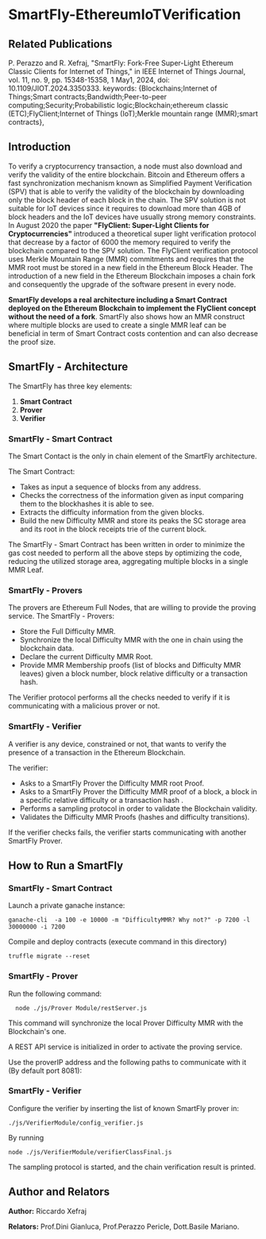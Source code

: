# SmartFly-EthereumIoTVerification
## Related Publications
P. Perazzo and R. Xefraj, "SmartFly: Fork-Free Super-Light Ethereum Classic Clients for Internet of Things," in IEEE Internet of Things Journal, vol. 11, no. 9, pp. 15348-15358, 1 May1, 2024, doi: 10.1109/JIOT.2024.3350333.
keywords: {Blockchains;Internet of Things;Smart contracts;Bandwidth;Peer-to-peer computing;Security;Probabilistic logic;Blockchain;ethereum classic (ETC);FlyClient;Internet of Things (IoT);Merkle mountain range (MMR);smart contracts},


## Introduction

<p>To verify a cryptocurrency transaction, a node must also download and verify the validity of the
entire blockchain. Bitcoin and Ethereum offers a fast synchronization mechanism known as
Simplified Payment Verification (SPV) that is able to verify the validity of the blockchain by
downloading only the block header of each block in the chain. The SPV solution is not suitable
for IoT devices since it requires to download more than 4GB of block headers and the IoT
devices have usually strong memory constraints.
In August 2020 the paper <b>"FlyClient: Super-Light Clients for Cryptocurrencies"</b> introduced a
theoretical super light verification protocol that decrease by a factor of 6000 the memory
required to verify the blockchain compared to the SPV solution. The FlyClient verification
protocol uses Merkle Mountain Range (MMR) commitments and requires that the MMR root
must be stored in a new field in the Ethereum Block Header.
The introduction of a new field in the Ethereum Blockchain imposes a chain fork and
consequently the upgrade of the software present in every node. </p>
<p><b>SmartFly develops a real
architecture including a Smart Contract deployed on the Ethereum Blockchain to implement
the FlyClient concept without the need of a fork</b>. SmartFly also shows how an MMR construct
where multiple blocks are used to create a single MMR leaf can be beneficial in term of Smart
Contract costs contention and can also decrease the proof size.</p>

## SmartFly - Architecture

The SmartFly has three key elements:

<ol>
<li><b>Smart Contract</b></li>
<li><b>Prover</b></li>
<li><b>Verifier</b></li>
</ol>

### SmartFly - Smart Contract
The Smart Contact is the only in chain element of the SmartFly architecture. 

The Smart Contract:
<ul>
<li>Takes as input a sequence of blocks from any address.</li>
<li>Checks the correctness of the information given as input comparing them to the blockhashes it is able to see.</li>
<li>Extracts the difficulty information from the given blocks.</li>
<li>Build the new Difficulty MMR and store its peaks the SC storage area and its root in the block receipts trie of the current block.</li>
</ul>
The SmartFly - Smart Contract has been written in order to minimize the gas cost needed to perform all the above steps by optimizing the code, reducing the utilized storage area, aggregating multiple blocks in a single MMR Leaf.

### SmartFly - Provers

The provers are Ethereum Full Nodes, that are willing to provide the proving service. 
The SmartFly - Provers:
<ul>
  <li>Store the Full Difficulty MMR.</li>
  <li>Synchronize the local Difficulty MMR with the one in chain using the blockchain data.</li>
  <li>Declare the current Difficulty MMR Root.</li>
  <li>Provide MMR Membership proofs (list of blocks and Difficulty MMR leaves) given a block number, block relative difficulty or a transaction hash.</li>
</ul>

The Verifier protocol performs all the checks needed to verify if it is communicating with a malicious prover or not.

### SmartFly - Verifier 

A verifier is any device, constrained or not, that wants to verify the presence of a transaction in the Ethereum Blockchain.

The verifier:
<ul>
  <li>Asks to a SmartFly Prover the Difficulty MMR root Proof.</li>
  <li>Asks to a SmartFly Prover the Difficulty MMR proof of a block, a block in a specific relative difficulty or a transaction hash .</li>
  <li>Performs a sampling protocol in order to validate the Blockchain validity. </li>
  <li>Validates the Difficulty MMR Proofs (hashes and difficulty transitions).</li>
</ul>

If the verifier checks fails, the verifier starts communicating with another SmartFly Prover.

## How to Run a SmartFly

### SmartFly - Smart Contract 
Launch a private ganache instance:
```
ganache-cli  -a 100 -e 10000 -m "DifficultyMMR? Why not?" -p 7200 -l 30000000 -i 7200
```

Compile and deploy contracts (execute command in this directory)
```
truffle migrate --reset
```

### SmartFly - Prover

Run the following command:

```
  node ./js/Prover Module/restServer.js
```

This command will synchronize the local Prover Difficulty MMR with the Blockchain's one.

A REST API service is initialized in order to activate the proving service. 

Use the proverIP address and the following paths to communicate with it (By default port 8081):

### SmartFly - Verifier

Configure the verifier by inserting the list of known SmartFly prover in:

```
./js/VerifierModule/config_verifier.js
```

By running 
```
node ./js/VerifierModule/verifierClassFinal.js
```
The sampling protocol is started, and the chain verification result is printed.

## Author and Relators

<p> <b>Author:</b> Riccardo Xefraj</p>
<p> <b>Relators:</b> Prof.Dini Gianluca, Prof.Perazzo Pericle, Dott.Basile Mariano.</p>
